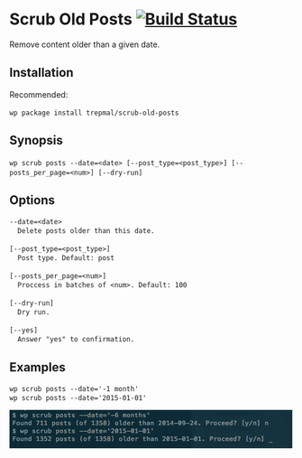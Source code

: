 # Scrub Old Posts [![Build Status](https://travis-ci.org/trepmal/scrub-old-posts.svg?branch=master)](https://travis-ci.org/trepmal/scrub-old-posts)

Remove content older than a given date.

## Installation

Recommended:

`wp package install trepmal/scrub-old-posts`

## Synopsis

`wp scrub posts --date=<date> [--post_type=<post_type>] [--posts_per_page=<num>]
  [--dry-run]`

## Options

    --date=<date>
      Delete posts older than this date.

    [--post_type=<post_type>]
      Post type. Default: post

    [--posts_per_page=<num>]
      Proccess in batches of <num>. Default: 100

    [--dry-run]
      Dry run.

    [--yes]
      Answer "yes" to confirmation.

## Examples

    wp scrub posts --date='-1 month'
    wp scrub posts --date='2015-01-01'


![screenshot](screenshot-1.png)
